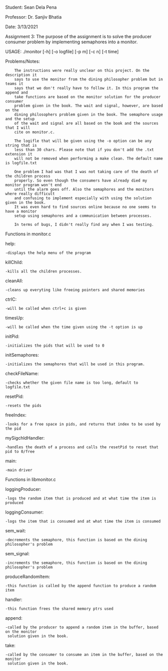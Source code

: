 Student: Sean Dela Pena

Professor: Dr. Sanjiv Bhatia

Date: 3/13/2021

Assignment 3: The purpose of the assignment is to solve the producer consumer problem
	      by implementing semaphores into a monitor.

USAGE: ./monitor [-h] [-o logfile] [-p m] [-c n] [-t time]

Problems/Notes:


		The instructions were really unclear on this project. On the description it
		says to use the monitor from the dining philosopher problem but in teams it
		says that we don't really have to follow it. In this program the append and 
		take functions are based on the monitor solution for the producer consumer
		problem given in the book. The wait and signal, however, are based on the 
		dining philosophers problem given in the book. The semaphore usage and the setup
		of the wait and signal are all based on the book and the sources that I will 
		cite on monitor.c.

		The logifle that will be given using the -o option can be any string that is
		less than 30 chars. Please note that if you don't add the .txt extension it 
		will not be removed when performing a make clean. The default name is logfile.txt

		One problem I had was that I was not taking care of the death of the children process
		properly. So even though the consumers have already died my monitor program won't end
		until the alarm goes off. Also the semaphores and the monitors where really difficult
		and confusing to implement especially with using the solution given in the book.
		It was even hard to find sources online because no one seems to have a monitor
		setup using semaphores and a communication between processes. 

		In terms of bugs, I didn't really find any when I was testing.


Functions in monitor.c

help:

	-displays the help menu of the program

killChild:

	-kills all the children processes.

cleanAll:

	-cleans up everyting like freeing pointers and shared memories

ctrlC:

	-will be called when ctrl+c is given

timesUp:

	-will be called when the time given using the -t option is up

initPid:

	-initializes the pids that will be used to 0

initSemaphores:

	-initializes the semaphores that will be used in this program.

checkFileName:

	-checks whether the given file name is too long, default to logfile.txt

resetPid:

	-resets the pids

freeIndex:

	-looks for a free space in pids, and returns that index to be used by the pid

mySigchldHandler:

	-handles the death of a process and calls the resetPid to reset that pid to 0/free

main:

	-main driver


Functions in libmonitor.c


loggingProducer:

	-logs the random item that is produced and at what time the item is produced

loggingConsumer:

	-logs the item that is consumed and at what time the item is consumed

sem_wait:

	-decrements the semaphore, this function is based on the dining philosopher's problem

sem_signal:

	-increments the semaphore, this function is based on the dining philosopher's problem

produceRandomItem:

	-this function is called by the append function to produce a random item

handler:

	-this function frees the shared memory ptrs used

append:

	-called by the producer to append a random item in the buffer, based on the monitor
	 solution given in the book.

take:

	-called by the consumer to consume an item in the buffer, based on the monitor
	 solution given in the book.
